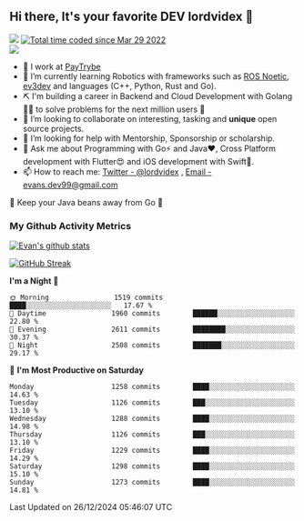 ## Hi there, It's your favorite DEV lordvidex 👋
<img src="https://komarev.com/ghpvc/?username=lordvidex&label=Views&color=blue&style=plastic" /> <a href="https://wakatime.com/@0e56db35-d16b-410a-acc0-4085055304bf"><img src="https://wakatime.com/badge/user/0e56db35-d16b-410a-acc0-4085055304bf.svg" alt="Total time coded since Mar 29 2022" /></a>  
![](https://github-profile-trophy.vercel.app/?username=lordvidex)
- 🔭 I work at [PayTrybe](https://www.paytrybe.com)
- 🌱 I’m currently learning Robotics with frameworks such as [ROS Noetic](ros.org), [ev3dev](www.ev3dev.org) and languages (C++, Python, Rust and Go).
- ⛏️ I'm building a career in Backend and Cloud Development with Golang 🧙🏼 to solve problems for the next million users 🤌
- 👯 I’m looking to collaborate on interesting, tasking and **unique** open source projects.
- 🤔 I’m looking for help with Mentorship, Sponsorship or scholarship.
- 💬 Ask me about Programming with Go⚡️ and Java❤️, Cross Platform development with Flutter😍 and iOS development with Swift🚀.
- 📫 How to reach me: [Twitter - @lordvidex](https://twitter.com/lordvidex) , [Email - evans.dev99@gmail.com](mailto:evans.dev99@gmail.com?body=Hello%20Evans,)
  
    
🎤 Keep your Java beans away from Go 🌚
  
  
### My Github Activity Metrics
<div>
<!-- <a href="https://github.com/lordvidex">
  <img src="https://github-readme-stats.vercel.app/api/top-langs/?username=lordvidex&theme=light" />
</a>    -->
<!-- [![Top Langs](https://github-readme-stats.vercel.app/api/top-langs/?username=lordvidex)](https://github.com/lordvidex/)  -->
<a href="https://github.com/lordvidex">
 <img src="https://github-readme-stats.vercel.app/api?username=lordvidex&show_icons=true&theme=light&line_height=27" alt="Evan's github stats"/>
</a>
</div>

[![GitHub Streak](https://github-readme-streak-stats.herokuapp.com?user=lordvidex&theme=github-dark&hide_border=true)](https://git.io/streak-stats)

<!--
  <a href="https://github.com/iampawan/FlutterExampleApps">
    <img align="center" src="https://github-readme-stats.vercel.app/api/pin/?username=iampawan&repo=FlutterExampleApps&theme=light" />

  </a>
  <a href="https://github.com/iampawan/VelocityX">
   <img align="center" src="https://github-readme-stats.vercel.app/api/pin/?username=iampawan&repo=VelocityX&theme=light" />
  </a>
-->
<!--START_SECTION:waka-->
**I'm a Night 🦉** 

```text
🌞 Morning                1519 commits        ████░░░░░░░░░░░░░░░░░░░░░   17.67 % 
🌆 Daytime                1960 commits        ██████░░░░░░░░░░░░░░░░░░░   22.80 % 
🌃 Evening                2611 commits        ████████░░░░░░░░░░░░░░░░░   30.37 % 
🌙 Night                  2508 commits        ███████░░░░░░░░░░░░░░░░░░   29.17 % 
```
📅 **I'm Most Productive on Saturday** 

```text
Monday                   1258 commits        ████░░░░░░░░░░░░░░░░░░░░░   14.63 % 
Tuesday                  1126 commits        ███░░░░░░░░░░░░░░░░░░░░░░   13.10 % 
Wednesday                1288 commits        ████░░░░░░░░░░░░░░░░░░░░░   14.98 % 
Thursday                 1126 commits        ███░░░░░░░░░░░░░░░░░░░░░░   13.10 % 
Friday                   1229 commits        ████░░░░░░░░░░░░░░░░░░░░░   14.29 % 
Saturday                 1298 commits        ████░░░░░░░░░░░░░░░░░░░░░   15.10 % 
Sunday                   1273 commits        ████░░░░░░░░░░░░░░░░░░░░░   14.81 % 
```



 Last Updated on 26/12/2024 05:46:07 UTC
<!--END_SECTION:waka-->
